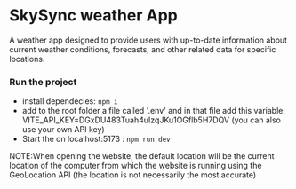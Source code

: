 # SkySync weather App
A weather app  designed to provide users with up-to-date information about current weather conditions, forecasts, and other related data for specific locations. 

### Run the project
- install dependecies: ```npm i``` 
- add to the root folder a file called '.env' and in that file add this variable: VITE_API_KEY=DGxDU483Tuah4uIzqJKu1OGflb5H7DQV (you can also use your own API key) 
- Start the on localhost:5173 : ```npm run dev ```

NOTE:When opening the website, the default location will be the current location of the computer from which the website is running using the GeoLocation API (the location is not necessarily the most accurate)
